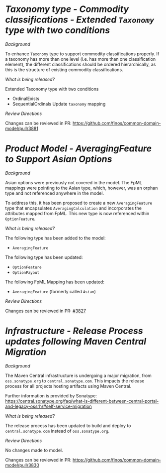 # _Taxonomy type - Commodity classifications - Extended `Taxonomy` type with two conditions_

_Background_

To enhance `Taxonomy` type to support commodity classifications properly. If a taxonomy has more than one level (i.e. has more than one classification element), the different classifications should be ordered hierarchically, as this is the structure of existing commodity classifications.

_What is being released?_

Extended Taxonomy type with two conditions

- OrdinalExists
- SequentialOrdinals 
  Update `taxonomy` mapping

_Review Directions_

Changes can be reviewed in PR: https://github.com/finos/common-domain-model/pull/3881

# _Product Model - AveragingFeature to Support Asian Options_

_Background_

Asian options were previously not covered in the model. The FpML mappings were pointing to the Asian type, which, however, was an orphan type and not referenced anywhere in the model.

To address this, it has been proposed to create a new `AveragingFeature` type that encapsulates `AveragingCalculation` and incorporates the attributes mapped from FpML. This new type is now referenced within `OptionFeature`.

_What is being released?_

The following type has been added to the model:

- `AveragingFeature`

The following type has been updated:

- `OptionFeature`
- `OptionPayout` 

The following FpML Mapping has been updated:

- `AveragingFeature` (formerly called `Asian`)

_Review Directions_

Changes can be reviewed in PR: [#3827](https://github.com/finos/common-domain-model/pull/3827)

# _Infrastructure - Release Process updates following Maven Central Migration_

_Background_

The Maven Central infrastructure is undergoing a major migration, from `oss.sonatype.org` to `central.sonatype.com`. This impacts the release process for all projects hosting artifacts using Maven Central.

Further information is provided by Sonatype:
https://central.sonatype.org/faq/what-is-different-between-central-portal-and-legacy-ossrh/#self-service-migration

_What is being released?_

The release process has been updated to build and deploy to `central.sonatype.com` instead of `oss.sonatype.org`.

_Review Directions_

No changes made to model.

Changes can be reviewed in PR: https://github.com/finos/common-domain-model/pull/3830
